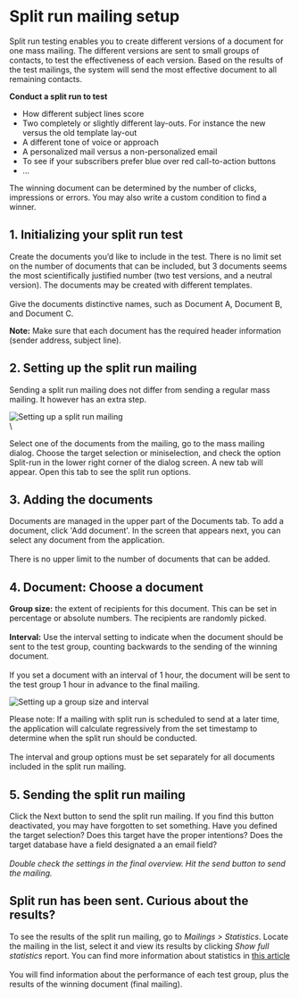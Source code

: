 # Split run mailing setup

Split run testing enables you to create different versions of a document
for one mass mailing. The different versions are sent to small groups of
contacts, to test the effectiveness of each version. Based on the
results of the test mailings, the system will send the most effective
document to all remaining contacts.

**Conduct a split run to test**

-   How different subject lines score
-   Two completely or slightly different lay-outs. For instance the new
    versus the old template lay-out
-   A different tone of voice or approach
-   A personalized mail versus a non-personalized email
-   To see if your subscribers prefer blue over red call-to-action
    buttons
-   …

The winning document can be determined by the number of clicks,
impressions or errors. You may also write a custom condition to find a
winner.

## 1. Initializing your split run test

Create the documents you’d like to include in the test. There is no
limit set on the number of documents that can be included, but 3
documents seems the most scientifically justified number (two test
versions, and a neutral version). The documents may be created with
different templates. \
\
 Give the documents distinctive names, such as Document A, Document B,
and Document C. 

**Note:** Make sure that each document has the required header
information (sender address, subject line).

## 2. Setting up the split run mailing

Sending a split run mailing does not differ from sending a regular mass
mailing. It however has an extra step.

![Setting up a split run
mailing](../images/setup-splitrun-mailing.png)   \
 \

Select one of the documents from the mailing, go to the mass mailing
dialog. Choose the target selection or miniselection, and check the
option Split-run in the lower right corner of the dialog screen. A new
tab will appear. Open this tab to see the split run options.

## 3. Adding the documents

Documents are managed in the upper part of the Documents tab. To add a
document, click 'Add document'. In the screen that appears next, you can
select any document from the application. \
\
 There is no upper limit to the number of documents that can be added.

## 4. Document: Choose a document

**Group size:** the extent of recipients for this document. This can be
set in percentage or absolute numbers. The recipients are randomly
picked. \
\
**Interval:** Use the interval setting to indicate when the document
should be sent to the test group, counting backwards to the sending of
the winning document. \
\
 If you set a document with an interval of 1 hour, the document will be
sent to the test group 1 hour in advance to the final mailing.

![Setting up a group size and
interval](../images/setup-splitrun-mailing2.png)

Please note: If a mailing with split run is scheduled to send at a later
time, the application will calculate regressively from the set timestamp
to determine when the split run should be conducted. \
\
 The interval and group options must be set separately for all documents
included in the split run mailing.

## 5. Sending the split run mailing

Click the Next button to send the split run mailing. If you find this
button deactivated, you may have forgotten to set something. Have you
defined the target selection? Does this target have the proper
intentions? Does the target database have a field designated a an email
field? \
\
*Double check the settings in the final overview. Hit the send button to
send the mailing.*

## Split run has been sent. Curious about the results?

To see the results of the split run mailing, go to *Mailings \>
Statistics*. Locate the mailing in the list, select it and view its
results by clicking *Show full statistics* report. You can find more 
information about statistics in [this article](./statistics)\
\
 You will find information about the performance of each test group,
plus the results of the winning document (final mailing).
